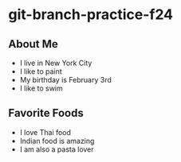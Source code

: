# git-branch-practice-f24

## About Me
* I live in New York City
* I like to paint 
* My birthday is February 3rd 
* I like to swim 

## Favorite Foods 
* I love Thai food 
* Indian food is amazing 
* I am also a pasta lover 